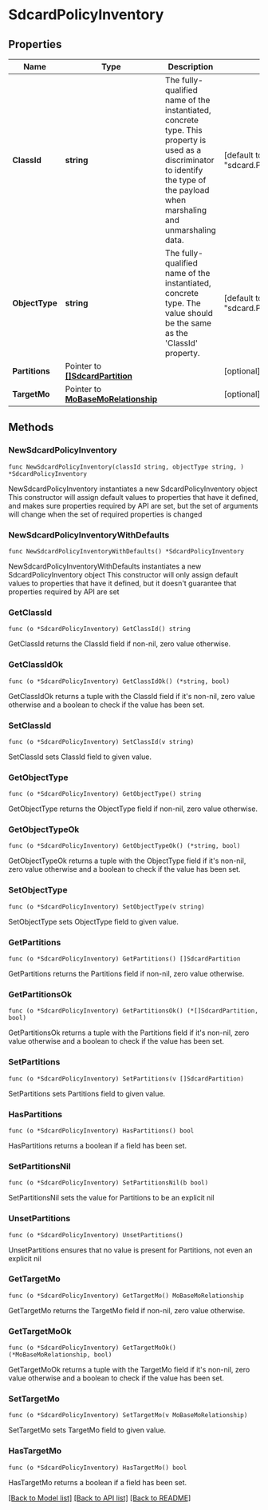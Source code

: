 # SdcardPolicyInventory

## Properties

Name | Type | Description | Notes
------------ | ------------- | ------------- | -------------
**ClassId** | **string** | The fully-qualified name of the instantiated, concrete type. This property is used as a discriminator to identify the type of the payload when marshaling and unmarshaling data. | [default to "sdcard.PolicyInventory"]
**ObjectType** | **string** | The fully-qualified name of the instantiated, concrete type. The value should be the same as the &#39;ClassId&#39; property. | [default to "sdcard.PolicyInventory"]
**Partitions** | Pointer to [**[]SdcardPartition**](SdcardPartition.md) |  | [optional] 
**TargetMo** | Pointer to [**MoBaseMoRelationship**](MoBaseMoRelationship.md) |  | [optional] 

## Methods

### NewSdcardPolicyInventory

`func NewSdcardPolicyInventory(classId string, objectType string, ) *SdcardPolicyInventory`

NewSdcardPolicyInventory instantiates a new SdcardPolicyInventory object
This constructor will assign default values to properties that have it defined,
and makes sure properties required by API are set, but the set of arguments
will change when the set of required properties is changed

### NewSdcardPolicyInventoryWithDefaults

`func NewSdcardPolicyInventoryWithDefaults() *SdcardPolicyInventory`

NewSdcardPolicyInventoryWithDefaults instantiates a new SdcardPolicyInventory object
This constructor will only assign default values to properties that have it defined,
but it doesn't guarantee that properties required by API are set

### GetClassId

`func (o *SdcardPolicyInventory) GetClassId() string`

GetClassId returns the ClassId field if non-nil, zero value otherwise.

### GetClassIdOk

`func (o *SdcardPolicyInventory) GetClassIdOk() (*string, bool)`

GetClassIdOk returns a tuple with the ClassId field if it's non-nil, zero value otherwise
and a boolean to check if the value has been set.

### SetClassId

`func (o *SdcardPolicyInventory) SetClassId(v string)`

SetClassId sets ClassId field to given value.


### GetObjectType

`func (o *SdcardPolicyInventory) GetObjectType() string`

GetObjectType returns the ObjectType field if non-nil, zero value otherwise.

### GetObjectTypeOk

`func (o *SdcardPolicyInventory) GetObjectTypeOk() (*string, bool)`

GetObjectTypeOk returns a tuple with the ObjectType field if it's non-nil, zero value otherwise
and a boolean to check if the value has been set.

### SetObjectType

`func (o *SdcardPolicyInventory) SetObjectType(v string)`

SetObjectType sets ObjectType field to given value.


### GetPartitions

`func (o *SdcardPolicyInventory) GetPartitions() []SdcardPartition`

GetPartitions returns the Partitions field if non-nil, zero value otherwise.

### GetPartitionsOk

`func (o *SdcardPolicyInventory) GetPartitionsOk() (*[]SdcardPartition, bool)`

GetPartitionsOk returns a tuple with the Partitions field if it's non-nil, zero value otherwise
and a boolean to check if the value has been set.

### SetPartitions

`func (o *SdcardPolicyInventory) SetPartitions(v []SdcardPartition)`

SetPartitions sets Partitions field to given value.

### HasPartitions

`func (o *SdcardPolicyInventory) HasPartitions() bool`

HasPartitions returns a boolean if a field has been set.

### SetPartitionsNil

`func (o *SdcardPolicyInventory) SetPartitionsNil(b bool)`

 SetPartitionsNil sets the value for Partitions to be an explicit nil

### UnsetPartitions
`func (o *SdcardPolicyInventory) UnsetPartitions()`

UnsetPartitions ensures that no value is present for Partitions, not even an explicit nil
### GetTargetMo

`func (o *SdcardPolicyInventory) GetTargetMo() MoBaseMoRelationship`

GetTargetMo returns the TargetMo field if non-nil, zero value otherwise.

### GetTargetMoOk

`func (o *SdcardPolicyInventory) GetTargetMoOk() (*MoBaseMoRelationship, bool)`

GetTargetMoOk returns a tuple with the TargetMo field if it's non-nil, zero value otherwise
and a boolean to check if the value has been set.

### SetTargetMo

`func (o *SdcardPolicyInventory) SetTargetMo(v MoBaseMoRelationship)`

SetTargetMo sets TargetMo field to given value.

### HasTargetMo

`func (o *SdcardPolicyInventory) HasTargetMo() bool`

HasTargetMo returns a boolean if a field has been set.


[[Back to Model list]](../README.md#documentation-for-models) [[Back to API list]](../README.md#documentation-for-api-endpoints) [[Back to README]](../README.md)


